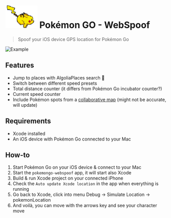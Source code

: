 # ![pikachu](./pikachu.gif) Pokémon GO - WebSpoof
> Spoof your iOS device GPS location for Pokémon Go

![Example](./example.gif)

## Features

* Jump to places with AlgoliaPlaces search :rocket:
* Switch between different speed presets
* Total distance counter (it differs from Pokémon Go incubator counter?)
* Current speed counter
* Include Pokémon spots from a [collaborative map](https://www.google.com/maps/d/u/0/viewer?mid=1vsj869Axn9JdWairc4xU6E_0DhE&hl=en_US) (might not be accurate, will update)

## Requirements

* Xcode installed
* An iOS device with Pokémon Go connected to your Mac

## How-to

1. Start Pokémon Go on your iOS device & connect to your Mac
2. Start the `pokemongo-webspoof` app, it will start also Xcode
3. Build & run Xcode project on your connected iPhone
4. Check the `Auto update Xcode location` in the app when everything is running
5. Go back to Xcode, click into menu Debug -> Simulate Location -> pokemonLocation
6. And voilà, you can move with the arrows key and see your character move
